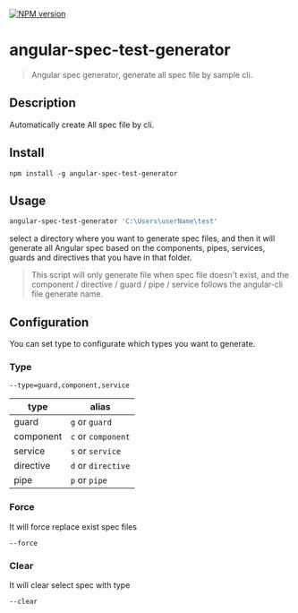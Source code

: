 [![NPM version](https://badge.fury.io/js/angular-spec-test-generator.svg)](http://badge.fury.io/js/angular-spec-test-generator)

# angular-spec-test-generator

> Angular spec generator, generate all spec file by sample cli.

## Description

Automatically create All spec file by cli.

## Install
```npm install -g angular-spec-test-generator```

## Usage

```bash
angular-spec-test-generator 'C:\Users\userName\test'
```

select a directory where you want to generate spec files, and then it will generate all Angular spec based on the components, pipes, services, guards and directives that you have in that folder.

> This script will only generate file when spec file doesn't exist, and the component / directive / guard / pipe / service follows the angular-cli file generate name.

## Configuration

You can set type to configurate which types you want to generate.
### Type

```--type=guard,component,service ```

|type|alias|
|---|---|
|guard|`g` or `guard`|
|component|`c` or `component`|
|service|`s` or `service`|
|directive|`d` or `directive`|
|pipe|`p` or `pipe`|

### Force

It will force replace exist spec files

```--force ```

### Clear

It will clear select spec with type

```--clear```
